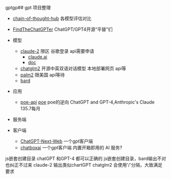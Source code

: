 gptgp## gpt 项目整理


- [chain-of-thought-hub](https://github.com/FranxYao/chain-of-thought-hub) 各模型评估对比
- [FindTheChatGPTer](https://github.com/chenking2020/FindTheChatGPTer) ChatGPT/GPT4开源“平替”们

- 模型
  - [claude-2](https://www.anthropic.com/index/claude-2) 限区 谷歌登录 api需要申请
    - [claude.ai](https://claude.ai/chat)
    - [doc](https://docs.anthropic.com/claude/docs)
  - [chatglm2](https://github.com/THUDM/ChatGLM2-6B) 开源中英双语对话模型 本地部署网页 api等
  - [palm2](https://ai.google/discover/palm2/) 限美国 api等待
  - [bard](https://bard.google.com/)
- 应用
  - [poe-api](https://github.com/ading2210/poe-api) [poe](https://poe.com/GPT-4) poe的逆向 ChatGPT and GPT-4,Anthropic's Claude 135.7每月
- 服务端
- 客户端
  - [ChatGPT-Next-Web](https://github.com/Yidadaa/ChatGPT-Next-Web) 一个gpt客户端
  - [chatboxai](https://chatboxai.app/cn) 一个gpt客户端 内置开箱即用的 AI 服务?


js嵌套创建目录
chatGPT 和GPT-4 都可以正确的 js嵌套创建目录，bard输出不对也纠正不过来
claude-2 输出类似chartGPT
chatglm2 会使用'/'分隔，大致满足要求

